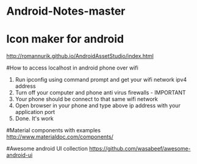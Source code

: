 # Android-Notes-master

# Icon maker for android
http://romannurik.github.io/AndroidAssetStudio/index.html

#How to access localhost in android phone over wifi

1. Run ipconfig using command prompt and get your wifi network ipv4 address
2. Turn off your computer and phone anti virus firewalls - IMPORTANT
3. Your phone should be connect to that same wifi network
4. Open browser in your phone and type above ip address with your application port
5. Done. It's work

#Material components with examples
http://www.materialdoc.com/components/

#Awesome android UI collection
https://github.com/wasabeef/awesome-android-ui
